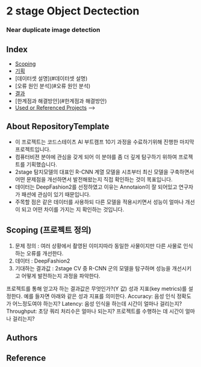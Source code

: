 # 2 stage Object Dectection 
### Near duplicate image detection
## Index
  - [Scoping](#Scoping) 
  - [기획](#기획)
  - [데이터셋 설명](#데이터셋 설명)
  - [오류 원인 분석](#오류 원인 분석)
  - [결과](#결과)
  - [한계점과 해결방안](#한계점과 해결방안)
  - [Used or Referenced Projects](Used-or-Referenced-Projects)
-->
## About RepositoryTemplate
<!--Wirte one paragraph of project description -->  
 - 이 프로젝트는 코드스테이츠 AI 부트캠프 10기 과정을 수료하기위해 진행한 마지막 프로젝트입니다.
 - 컴퓨터비젼 분야에 관심을 갖게 되어 이 분야를 좀 더 깊게 탐구하기 위하여 프로젝트를 기획했습니다.
 - 2stage 탐지모델의 대표인 R-CNN 계열 모델을 시초부터 최신 모델을 구축하면서 어떤 문제점을 개선하면서 발전해왔는지 직접 확인하는 것이 목표입니다.
 - 데이터는 DeepFashion2를 선정하였고 이유는 Annotaion이 잘 되어있고 연구자가 패션에 관심이 있기 때문입니다.
 - 주목할 점은 같은 데이터를 사용하되 다른 모델을 적용시키면서 성능이 얼마나 개선이 되고 어떤 차이를 가지는 지 확인하는 것입니다. 

## Scoping (프로젝트 정의)
1. 문제 정의 : 여러 상황에서 촬영된 이미지따라 동일한 사물이지만 다른 사물로 인식하는 오류를 개선한다. 
2. 데이터 : DeepFashion2
3. 기대하는 결과값 : 2stage CV 중 R-CNN 군의 모델을 탐구하며 성능을 개선시키고 어떻게 발전하는지 과정을 파악한다. 

프로젝트를 통해 얻고자 하는 결과값은 무엇인가?(Y 값)
성과 지표(key metrics)를 설정한다.
예를 들자면 아래와 같은 성과 지표를 의미한다.
Accuracy: 음성 인식 정확도가 어느정도여야 하는지?
Latency: 음성 인식을 하는데 시간이 얼마나 걸리는지?
Throughput: 초당 쿼리 처리수은 얼마나 되는지?
프로젝트를 수행하는 데 시간이 얼마나 걸리는지?



## Authors


## Reference

```

```
